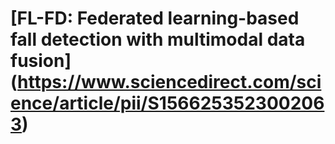 # [FL-FD: Federated learning-based fall detection with multimodal data fusion] (https://www.sciencedirect.com/science/article/pii/S1566253523002063)
